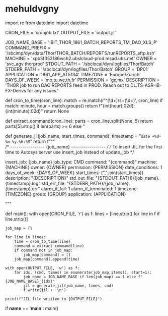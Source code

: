 # mehuldvgny

import re
from datetime import datetime

CRON_FILE = 'cronjob.txt'
OUTPUT_FILE = 'output.jil'

JOB_NAME_BASE = 'IBIT_THOR_1861_BATCH_REPORTS_TM_DAO_XLS_P'
COMMAND_PREFIX = '/sbcimp/dyn/data/Thor/THOR_BATCH/REPORTS/runREPORTS_sftp.ksh'
MACHINE = 'xpb5f353186wch2.ubslcloud-prod.msad.ubs.net'
OWNER = 'svc_agv thorprod'
STDOUT_PATH = '/sbclocal/dyn/logfiles/Thor/Batch'
STDERR_PATH = '/sbclocal/dyn/logfiles/Thor/Batch'
GROUP = 'DP01'
APPLICATION = '1861_APP_AT5134'
TIMEZONE = 'Europe/Zurich'
DAYS_OF_WEEK = 'mo,tu,we,th,fr'
PERMISSION = 'gx,mx'
DESCRIPTION = 'THOR job to run DAO REPORTS feed in PROD. Reach out to DL.TS-ASR-IB-FX-Derivs for any issues.'

def cron_to_time(cron_line):
    match = re.match(r'^(\d+)\s+(\d+)', cron_line)
    if match:
        minute, hour = match.groups()
        return f"{int(hour):02d}:{int(minute):02d}"
    return None

def extract_command(cron_line):
    parts = cron_line.split(None, 5)
    return parts[5].strip() if len(parts) >= 6 else ''

def generate_jil(job_name, start_times, command):
    timestamp = "`date +%d-%m-%y.%H:%M`"
    return f"""\
/* ----------------- {job_name} ----------------- */
/* To insert JIL for the first time to Autosys server use insert_job instead of update_job */

insert_job: {job_name}
job_type: CMD
command: "{command}"
machine: {MACHINE}
owner: {OWNER}
permission: {PERMISSION}
date_conditions: 1
days_of_week: {DAYS_OF_WEEK}
start_times: {",".join(start_times)}
description: "{DESCRIPTION}"
std_out_file: "{STDOUT_PATH}/{job_name}.{timestamp}.log"
std_err_file: "{STDERR_PATH}/{job_name}.{timestamp}.err"
alarm_if_fail: 1
alarm_if_terminated: 1
timezone: {TIMEZONE}
group: {GROUP}
application: {APPLICATION}

"""

def main():
    with open(CRON_FILE, 'r') as f:
        lines = [line.strip() for line in f if line.strip()]
    
    job_map = {}
    
    for line in lines:
        time = cron_to_time(line)
        command = extract_command(line)
        if command not in job_map:
            job_map[command] = []
        job_map[command].append(time)
    
    with open(OUTPUT_FILE, 'w') as f:
        for idx, (cmd, times) in enumerate(job_map.items(), start=1):
            job_name = JOB_NAME_BASE if len(job_map) == 1 else f"{JOB_NAME_BASE}_{idx}"
            jil = generate_jil(job_name, times, cmd)
            f.write(jil + '\n')

    print(f"JIL file written to {OUTPUT_FILE}")

if __name__ == '__main__':
    main()
